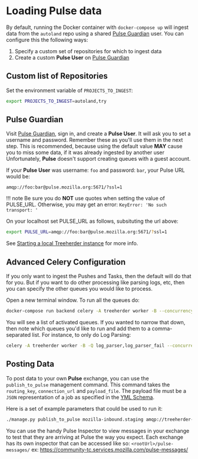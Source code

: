 # Loading Pulse data

By default, running the Docker container with `docker-compose up` will ingest data
from the `autoland` repo using a shared [Pulse Guardian] user.  You can configure this the following ways:

1. Specify a custom set of repositories for which to ingest data
2. Create a custom **Pulse User** on [Pulse Guardian]

## Custom list of Repositories

Set the environment variable of `PROJECTS_TO_INGEST`:

```bash
export PROJECTS_TO_INGEST=autoland,try
```

## Pulse Guardian

Visit [Pulse Guardian], sign in, and create a **Pulse User**. It will ask you to set a
username and password. Remember these as you'll use them in the next step.
This is recommended, because using the default value **MAY** cause you to miss some data,
if it was already ingested by another user  Unfortunately, **Pulse** doesn't support creating
queues with a guest account.

If your **Pulse User** was username: `foo` and password: `bar`, your Pulse URL
would be:

`amqp://foo:bar@pulse.mozilla.org:5671/?ssl=1`

<!-- prettier-ignore -->
!!! note
    Be sure you do **NOT** use quotes when setting the value of PULSE_URL.  Otherwise, you may get an
    error: ``KeyError: 'No such transport: '``

On your localhost set PULSE_URL as follows, subsituting the url above:

```bash
export PULSE_URL=amqp://foo:bar@pulse.mozilla.org:5671/?ssl=1
```

See [Starting a local Treeherder instance] for more info.

[starting a local treeherder instance]: installation.md#starting-a-local-treeherder-instance

## Advanced Celery Configuration

If you only want to ingest the Pushes and Tasks, then the default will do that for you.
But if you want to do other processing like parsing logs, etc, then you can specify the other queues
you would like to process.

Open a new terminal window. To run all the queues do:

```bash
docker-compose run backend celery -A treeherder worker -B --concurrency 5
```

You will see a list of activated queues.  If you wanted to narrow that down, then note
which queues you'd like to run and add them to a comma-separated list.  For instance, to
only do Log Parsing:

```bash
celery -A treeherder worker -B -Q log_parser,log_parser_fail --concurrency 5
```

## Posting Data

To post data to your own **Pulse** exchange, you can use the `publish_to_pulse`
management command. This command takes the `routing_key`, `connection_url`
and `payload_file`. The payload file must be a `JSON` representation of
a job as specified in the [YML Schema].

Here is a set of example parameters that could be used to run it:

```bash
./manage.py publish_to_pulse mozilla-inbound.staging amqp://treeherder-test:mypassword@pulse.mozilla.org:5672/ ./scratch/test_job.json
```

You can use the handy Pulse Inspector to view messages in your exchange to
test that they are arriving at Pulse the way you expect. Each exchange has its
own inspector that can be accessed like so: `<rootUrl>/pulse-messages/`
ex: <https://community-tc.services.mozilla.com/pulse-messages/>

[pulse guardian]: https://pulseguardian.mozilla.org/whats_pulse
[yml schema]: https://github.com/mozilla/treeherder/blob/master/schemas/pulse-job.yml
